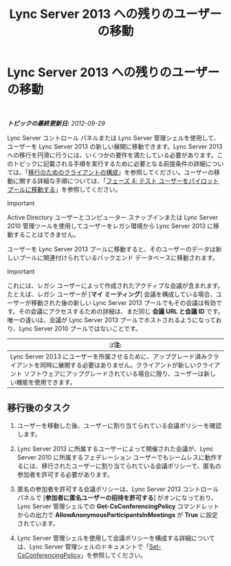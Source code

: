 ﻿---
title: Lync Server 2013 への残りのユーザーの移動
TOCTitle: Lync Server 2013 への残りのユーザーの移動
ms:assetid: 72025e1b-97d1-40e9-8a98-28c018942b48
ms:mtpsurl: https://technet.microsoft.com/ja-jp/library/JJ688090(v=OCS.15)
ms:contentKeyID: 49886997
ms.date: 05/19/2016
mtps_version: v=OCS.15
ms.translationtype: HT
---

# Lync Server 2013 への残りのユーザーの移動

 

_**トピックの最終更新日:** 2012-09-29_

Lync Server コントロール パネルまたは Lync Server 管理シェルを使用して、ユーザーを Lync Server 2013 の新しい展開に移動できます。Lync Server 2013 への移行を円滑に行うには、いくつかの要件を満たしている必要があります。このトピックに記載される手順を実行するために必要となる前提条件の詳細については、「[移行のためのクライアントの構成](configure-clients-for-migration.md)」を参照してください。ユーザーの移動に関する詳細な手順については、「[フェーズ 4: テスト ユーザーをパイロット プールに移動する](phase-4-move-test-users-to-the-pilot-pool.md)」を参照してください。


> [!IMPORTANT]
> Active Directory ユーザーとコンピューター スナップインまたは Lync Server 2010 管理ツールを使用してユーザーをレガシ環境から Lync Server 2013 に移動することはできません。



ユーザーを Lync Server 2013 プールに移動すると、そのユーザーのデータは新しいプールに関連付けられているバックエンド データベースに移動されます。


> [!IMPORTANT]
> これには、レガシ ユーザーによって作成されたアクティブな会議が含まれます。たとえば、レガシ ユーザーが [<STRONG>マイ ミーティング</STRONG>] 会議を構成している場合、ユーザーが移動された後の新しい Lync Server 2013 プールでもその会議は有効です。その会議にアクセスするための詳細は、まだ同じ <STRONG>会議 URL と会議 ID</STRONG> です。唯一の違いは、会議が Lync Server 2013 プールでホストされるようになっており、Lync Server 2010 プールではないことです。



<table>
<thead>
<tr class="header">
<th><img src="images/Gg412781.note(OCS.15).gif" title="note" alt="note" />注:</th>
</tr>
</thead>
<tbody>
<tr class="odd">
<td>Lync Server 2013 にユーザーを所属させるために、アップグレード済みクライアントを同時に展開する必要はありません。クライアントが新しいクライアント ソフトウェアにアップグレードされている場合に限り、ユーザーは新しい機能を使用できます。</td>
</tr>
</tbody>
</table>


## 移行後のタスク

1.  ユーザーを移動した後、ユーザーに割り当てられている会議ポリシーを確認します。

2.  Lync Server 2013 に所属するユーザーによって開催された会議が、Lync Server 2010 に所属するフェデレーション ユーザーでもシームレスに動作するには、移行されたユーザーに割り当てられている会議ポリシーで、匿名の参加者を許可する必要があります。

3.  匿名の参加者を許可する会議ポリシーは、Lync Server 2013 コントロール パネルで \[**参加者に匿名ユーザーの招待を許可する**\] がオンになっており、Lync Server 管理シェルでの **Get-CsConferencingPolicy** コマンドレットからの出力で **AllowAnonymousParticipantsInMeetings** が **True** に設定されています。

4.  Lync Server 管理シェルを使用して会議ポリシーを構成する詳細については、Lync Server 管理シェルのドキュメントで「[Set-CsConferencingPolicy](set-csconferencingpolicy.md)」を参照してください。

